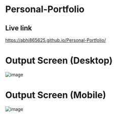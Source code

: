 # Personal-Portfolio
## Live link
https://abhi865625.github.io/Personal-Portfolio/

# Output Screen (Desktop)
![image](https://github.com/Abhi865625/Personal-Portfolio/assets/93569162/23e0724c-5191-4f7e-816f-0ae328912075)


# Output Screen (Mobile)
![image](https://github.com/Abhi865625/Personal-Portfolio/assets/93569162/4bddaaaa-9a1a-4934-b9ae-70c074423f94)

